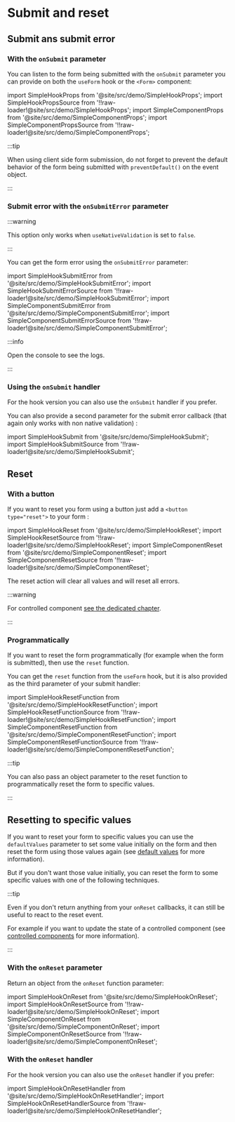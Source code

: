 # Submit and reset

## Submit ans submit error

### With the `onSubmit` parameter

You can listen to the form being submitted with the `onSubmit` parameter you can provide on both the `useForm` hook or the `<Form>` component:

import SimpleHookProps from '@site/src/demo/SimpleHookProps';
import SimpleHookPropsSource from '!!raw-loader!@site/src/demo/SimpleHookProps';
import SimpleComponentProps from '@site/src/demo/SimpleComponentProps';
import SimpleComponentPropsSource from '!!raw-loader!@site/src/demo/SimpleComponentProps';

<DemoTabs Component={SimpleComponentProps} Hook={SimpleHookProps} componentCode={SimpleComponentPropsSource} componentMetastring="{6-9,12}" hookCode={SimpleHookPropsSource} hookMetastring="{6-9,13}" withModes withRevalidateModes />

:::tip

When using client side form submission, do not forget to prevent the default behavior of the form being submitted with `preventDefault()` on the event object.

:::

### Submit error with the `onSubmitError` parameter

:::warning

This option only works when `useNativeValidation` is set to `false`.

:::

You can get the form error using the `onSubmitError` parameter:

import SimpleHookSubmitError from '@site/src/demo/SimpleHookSubmitError';
import SimpleHookSubmitErrorSource from '!!raw-loader!@site/src/demo/SimpleHookSubmitError';
import SimpleComponentSubmitError from '@site/src/demo/SimpleComponentSubmitError';
import SimpleComponentSubmitErrorSource from '!!raw-loader!@site/src/demo/SimpleComponentSubmitError';

<DemoTabs Component={SimpleComponentSubmitError} Hook={SimpleHookSubmitError} componentCode={SimpleComponentSubmitErrorSource} componentMetastring="{16-17,21}" hookCode={SimpleHookSubmitErrorSource} hookMetastring="{11-13,18}" withModes withRevalidateModes withUseNativeValidation={false} />

:::info

Open the console to see the logs.

:::

### Using the `onSubmit` handler

For the hook version you can also use the `onSubmit` handler if you prefer.

You can also provide a second parameter for the submit error callback (that again only works with non native validation) :

import SimpleHookSubmit from '@site/src/demo/SimpleHookSubmit';
import SimpleHookSubmitSource from '!!raw-loader!@site/src/demo/SimpleHookSubmit';

<Demo Component={SimpleHookSubmit} code={SimpleHookSubmitSource} metastring="{15,18}" withModes withRevalidateModes withUseNativeValidation />

## Reset

### With a button

If you want to reset you form using a button just add a `<button type="reset">` to your form :

import SimpleHookReset from '@site/src/demo/SimpleHookReset';
import SimpleHookResetSource from '!!raw-loader!@site/src/demo/SimpleHookReset';
import SimpleComponentReset from '@site/src/demo/SimpleComponentReset';
import SimpleComponentResetSource from '!!raw-loader!@site/src/demo/SimpleComponentReset';

<DemoTabs Component={SimpleComponentReset} Hook={SimpleHookReset} componentCode={SimpleComponentResetSource} componentMetastring="{19}" hookCode={SimpleHookResetSource} hookMetastring="{22}" withModes withRevalidateModes />

The reset action will clear all values and will reset all errors.

:::warning

For controlled component [see the dedicated chapter](/docs/guides/controlled-components).

:::

### Programmatically

If you want to reset the form programmatically (for example when the form is submitted), then use the `reset` function.

You can get the `reset` function from the `useForm` hook, but it is also provided as the third parameter of your submit handler:

import SimpleHookResetFunction from '@site/src/demo/SimpleHookResetFunction';
import SimpleHookResetFunctionSource from '!!raw-loader!@site/src/demo/SimpleHookResetFunction';
import SimpleComponentResetFunction from '@site/src/demo/SimpleComponentResetFunction';
import SimpleComponentResetFunctionSource from '!!raw-loader!@site/src/demo/SimpleComponentResetFunction';

<DemoTabs Component={SimpleComponentResetFunction} Hook={SimpleHookResetFunction} componentCode={SimpleComponentResetFunctionSource} componentMetastring="{14,17}" hookCode={SimpleHookResetFunctionSource} hookMetastring="{8,12}" withModes withRevalidateModes />

:::tip

You can also pass an object parameter to the reset function to programmatically reset the form to specific values.

:::

## Resetting to specific values

If you want to reset your form to specific values you can use the `defaultValues` parameter to set some value initially on the form and then reset the form using those values again (see [default values](/docs/guides/type-casting-and-default-values#default-values) for more information).

But if you don't want those value initially, you can reset the form to some specific values with one of the following techniques.

:::tip

Even if you don't return anything from your `onReset` callbacks, it can still be useful to react to the reset event.

For example if you want to update the state of a controlled component (see [controlled components](/docs/guides/controlled-components) for more information).

:::

### With the `onReset` parameter

Return an object from the `onReset` function parameter:

import SimpleHookOnReset from '@site/src/demo/SimpleHookOnReset';
import SimpleHookOnResetSource from '!!raw-loader!@site/src/demo/SimpleHookOnReset';
import SimpleComponentOnReset from '@site/src/demo/SimpleComponentOnReset';
import SimpleComponentOnResetSource from '!!raw-loader!@site/src/demo/SimpleComponentOnReset';

<DemoTabs Component={SimpleComponentOnReset} Hook={SimpleHookOnReset} componentCode={SimpleComponentOnResetSource} componentMetastring="{6-8,16}" hookCode={SimpleHookOnResetSource} hookMetastring="{6-8,17}" withModes withRevalidateModes />

### With the `onReset` handler

For the hook version you can also use the `onReset` handler if you prefer:

import SimpleHookOnResetHandler from '@site/src/demo/SimpleHookOnResetHandler';
import SimpleHookOnResetHandlerSource from '!!raw-loader!@site/src/demo/SimpleHookOnResetHandler';

<Demo Component={SimpleHookOnResetHandler} code={SimpleHookOnResetHandlerSource} metastring="{6-8,15,20}" withModes withRevalidateModes withUseNativeValidation />
